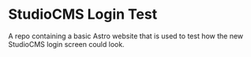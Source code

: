# StudioCMS Login Test

A repo containing a basic Astro website that is used to test how the new StudioCMS login screen could look.